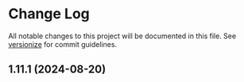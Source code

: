 # Change Log

All notable changes to this project will be documented in this file. See [versionize](https://github.com/versionize/versionize) for commit guidelines.

<a name="1.11.1"></a>
## 1.11.1 (2024-08-20)

